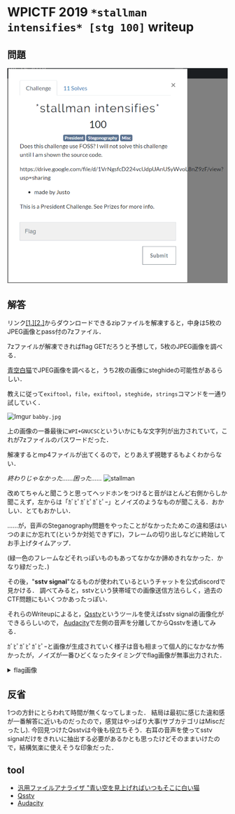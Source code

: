 # WPICTF 2019 `*stallman intensifies* [stg 100]` writeup

## 問題
![Challenge](Challenge.PNG)

## 解答
リンク[[1.]](https://drive.google.com/file/d/1VrNgsfcD224vcUdpUAnUSyWvoL8nZ9zF/view?usp=sharing)[[2.]](https://www.dropbox.com/s/xhab7zms5n35867/stallman-intensifies.zip?dl=0)からダウンロードできるzipファイルを解凍すると，中身は5枚のJPEG画像とpass付の7zファイル．

7zファイルが解凍できればflag GETだろうと予想して，5枚のJPEG画像を調べる．

[青空白猫](https://digitaltravesia.jp/usamimihurricane/webhelp/_RESOURCE/MenuItem/another/anotherAoZoraSiroNeko.html)でJPEG画像を調べると，うち2枚の画像にsteghideの可能性があるらしい．

教えに従って`exiftool`，`file`，`exiftool`，`steghide`，`strings`コマンドを一通り試していく．

![Imgur](https://i.imgur.com/JR0GFRe.jpg)
`babby.jpg`

上の画像の一番最後に`WPI+GNUCSC`といういかにもな文字列が出力されていて，これが7zファイルのパスワードだった．

解凍するとmp4ファイルが出てくるので，とりあえず視聴するもよくわからない．

*終わりじゃなかった......困った......*
![stallman](https://upload.wikimedia.org/wikipedia/commons/f/f3/Richard_Stallman_by_Anders_Brenna_01.jpg)

改めてちゃんと聞こうと思ってヘッドホンをつけると音がほとんど右側からしか聞こえず，左からは「ｶﾞﾋﾟｶﾞﾋﾟｶﾞﾋﾟｰ」とノイズのようなものが聞こえる．おかしい．とてもおかしい．

......が，音声のSteganography問題をやったことがなかったためこの違和感はいつのまにか忘れて(というか対処できずに)，フレームの切り出しなどに終始してお手上げタイムアップ．

(緑一色のフレームなどそれっぽいものもあってなかなか諦めきれなかった．かなり緑だった．)

その後，"**sstv signal**"なるものが使われているというチャットを公式discordで見かける．
調べてみると，sstvという狭帯域での画像送信方法らしく，過去のCTF問題にもいくつかあったっぽい．

それらのWriteupによると，[Qsstv](https://charlesreid1.com/wiki/Qsstv)というツールを使えばsstv signalの画像化ができるらしいので，
[Audacity](https://www.audacityteam.org/)で左側の音声を分離してからQsstvを通してみる．

ｶﾞﾋﾟｶﾞﾋﾟｶﾞﾋﾟｰと画像が生成されていく様子は音も相まって個人的になかなか怖かったが，ノイズが一番ひどくなったタイミングでflag画像が無事出力された．

<details><summary>flag画像</summary><div>

![flag](Answer.png)
WPI{im_a_h@m_0per@10r_now_!_73} (たぶん？)

</div></details>

## 反省
1つの方針にとらわれて時間が無くなってしまった．
結局は最初に感じた違和感が一番解答に近いものだったので，感覚はやっぱり大事(サブカテゴリはMiscだったし).
今回見つけたQsstvは今後も役立ちそう．右耳の音声を使ってsstv signalだけをきれいに抽出する必要があるかとも思ったけどそのままいけたので，結構気楽に使えそうな印象だった．

## tool
+ [汎用ファイルアナライザ "青い空を見上げればいつもそこに白い猫](https://digitaltravesia.jp/usamimihurricane/webhelp/_RESOURCE/MenuItem/another/anotherAoZoraSiroNeko.html)
+ [Qsstv](https://charlesreid1.com/wiki/Qsstv)
+ [Audacity](https://www.audacityteam.org/)
